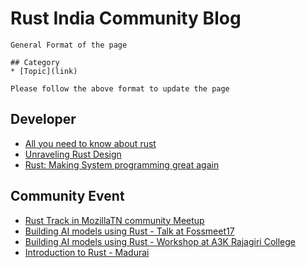 # Rust India Community Blog 

~~~~
General Format of the page

## Category
* [Topic](link)

Please follow the above format to update the page
~~~~

## Developer
* [All you need to know about rust](https://dvigneshwer.wordpress.com/2016/11/24/all-you-need-to-know-about-rust/)
* [Unraveling Rust Design](https://dvigneshwer.wordpress.com/2017/02/25/unraveling-rust-design/)
* [Rust: Making System programming great again](https://dvigneshwer.github.io/talks/2017-04-07-Rust-AIT)

## Community Event
* [Rust Track in MozillaTN community Meetup](https://dvigneshwer.wordpress.com/2017/01/24/mozillatn-community-redefined/)
* [Building AI models using Rust - Talk at Fossmeet17](https://reps.mozilla.org/e/rust-intro-fossmeet-2017/)
* [Building AI models using Rust - Workshop at A3K Rajagiri College ](https://reps.mozilla.org/e/rust-hack-ernakulam/)
* [Introduction to Rust - Madurai](https://reps.mozilla.org/e/rust-hack-madurai/)
